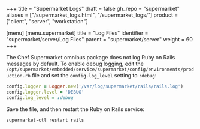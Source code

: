 +++
title = "Supermarket Logs"
draft = false
gh_repo = "supermarket"
aliases = ["/supermarket_logs.html", "/supermarket_logs/"]
product = ["client", "server", "workstation"]

[menu]
  [menu.supermarket]
    title = "Log Files"
    identifier = "supermarket/server/Log Files"
    parent = "supermarket/server"
    weight = 60
+++

The Chef Supermarket omnibus package does not log Ruby on Rails messages
by default. To enable debug logging, edit the
`/opt/supermarket/embedded/service/supermarket/config/environments/production.rb`
file and set the `config.log_level` setting to `:debug`:

```ruby
config.logger = Logger.new('/var/log/supermarket/rails/rails.log')
config.logger.level = 'DEBUG'
config.log_level = :debug
```

Save the file, and then restart the Ruby on Rails service:

```bash
supermarket-ctl restart rails
```
